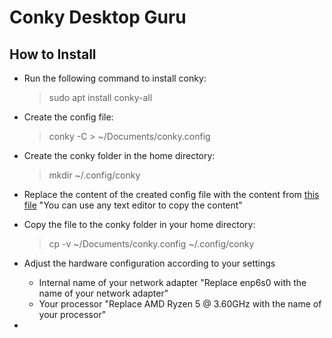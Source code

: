 # Conky Desktop Guru
## How to Install
   - Run the following command to install conky:
      > sudo apt install conky-all
   - Create the config file:
      > conky -C > ~/Documents/conky.config
   - Create the conky folder in the home directory:
      > mkdir ~/.config/conky
   - Replace the content of the created config file with the content from [this file](https://github.com/moabdrabou/Conky_Desktop_Guru/blob/main/conky.config) "You can use any text editor to copy the content"
   - Copy the file to the conky folder in your home directory:
      > cp -v ~/Documents/conky.config ~/.config/conky
   - Adjust the hardware configuration according to your settings
     - Internal name of your network adapter "Replace enp6s0 with the name of your network adapter"
     - Your processor "Replace AMD Ryzen 5 @ 3.60GHz with the name of your processor"
         
   - 



